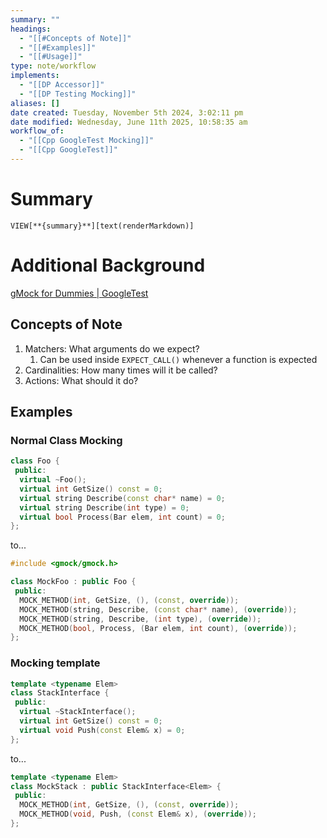```yaml
---
summary: ""
headings:
  - "[[#Concepts of Note]]"
  - "[[#Examples]]"
  - "[[#Usage]]"
type: note/workflow
implements:
  - "[[DP Accessor]]"
  - "[[DP Testing Mocking]]"
aliases: []
date created: Tuesday, November 5th 2024, 3:02:11 pm
date modified: Wednesday, June 11th 2025, 10:58:35 am
workflow_of:
  - "[[Cpp GoogleTest Mocking]]"
  - "[[Cpp GoogleTest]]"
---
```

# Summary
`VIEW[**{summary}**][text(renderMarkdown)]`

# Additional Background

[gMock for Dummies \| GoogleTest](https://google.github.io/googletest/gmock_for_dummies.html#how-to-define-it)

## Concepts of Note
1. Matchers: What arguments do we expect?
	1. Can be used inside `EXPECT_CALL()` whenever a function is expected
2. Cardinalities: How many times will it be called?
3. Actions: What should it do?

## Examples
### Normal Class Mocking 
```cpp
class Foo {
 public:
  virtual ~Foo();
  virtual int GetSize() const = 0;
  virtual string Describe(const char* name) = 0;
  virtual string Describe(int type) = 0;
  virtual bool Process(Bar elem, int count) = 0;
};
```
to...
```cpp
#include <gmock/gmock.h>

class MockFoo : public Foo {
 public:
  MOCK_METHOD(int, GetSize, (), (const, override));
  MOCK_METHOD(string, Describe, (const char* name), (override));
  MOCK_METHOD(string, Describe, (int type), (override));
  MOCK_METHOD(bool, Process, (Bar elem, int count), (override));
};
```

### Mocking template
```cpp
template <typename Elem>
class StackInterface {
 public:
  virtual ~StackInterface();
  virtual int GetSize() const = 0;
  virtual void Push(const Elem& x) = 0;
};
```
to...
```cpp
template <typename Elem>
class MockStack : public StackInterface<Elem> {
 public:
  MOCK_METHOD(int, GetSize, (), (const, override));
  MOCK_METHOD(void, Push, (const Elem& x), (override));
};
```
